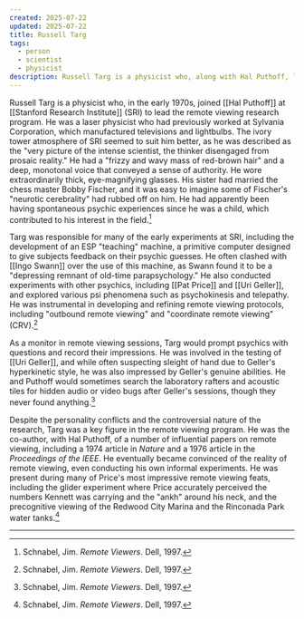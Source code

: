 ```yaml
---
created: 2025-07-22
updated: 2025-07-22
title: Russell Targ
tags:
  - person
  - scientist
  - physicist
description: Russell Targ is a physicist who, along with Hal Puthoff, led the remote viewing research program at SRI.
---
```

Russell Targ is a physicist who, in the early 1970s, joined [[Hal Puthoff]] at [[Stanford Research Institute]] (SRI) to lead the remote viewing research program. He was a laser physicist who had previously worked at Sylvania Corporation, which manufactured televisions and lightbulbs. The ivory tower atmosphere of SRI seemed to suit him better, as he was described as the "very picture of the intense scientist, the thinker disengaged from prosaic reality." He had a "frizzy and wavy mass of red-brown hair" and a deep, monotonal voice that conveyed a sense of authority. He wore extraordinarily thick, eye-magnifying glasses. His sister had married the chess master Bobby Fischer, and it was easy to imagine some of Fischer's "neurotic cerebrality" had rubbed off on him. He had apparently been having spontaneous psychic experiences since he was a child, which contributed to his interest in the field.[^1]

Targ was responsible for many of the early experiments at SRI, including the development of an ESP "teaching" machine, a primitive computer designed to give subjects feedback on their psychic guesses. He often clashed with [[Ingo Swann]] over the use of this machine, as Swann found it to be a "depressing remnant of old-time parapsychology." He also conducted experiments with other psychics, including [[Pat Price]] and [[Uri Geller]], and explored various psi phenomena such as psychokinesis and telepathy. He was instrumental in developing and refining remote viewing protocols, including "outbound remote viewing" and "coordinate remote viewing" (CRV).[^1]

As a monitor in remote viewing sessions, Targ would prompt psychics with questions and record their impressions. He was involved in the testing of [[Uri Geller]], and while often suspecting sleight of hand due to Geller's hyperkinetic style, he was also impressed by Geller's genuine abilities. He and Puthoff would sometimes search the laboratory rafters and acoustic tiles for hidden audio or video bugs after Geller's sessions, though they never found anything.[^1]

Despite the personality conflicts and the controversial nature of the research, Targ was a key figure in the remote viewing program. He was the co-author, with Hal Puthoff, of a number of influential papers on remote viewing, including a 1974 article in *Nature* and a 1976 article in the *Proceedings of the IEEE*. He eventually became convinced of the reality of remote viewing, even conducting his own informal experiments. He was present during many of Price's most impressive remote viewing feats, including the glider experiment where Price accurately perceived the numbers Kennett was carrying and the "ankh" around his neck, and the precognitive viewing of the Redwood City Marina and the Rinconada Park water tanks.[^1]

---

[^1]: Schnabel, Jim. *Remote Viewers*. Dell, 1997.